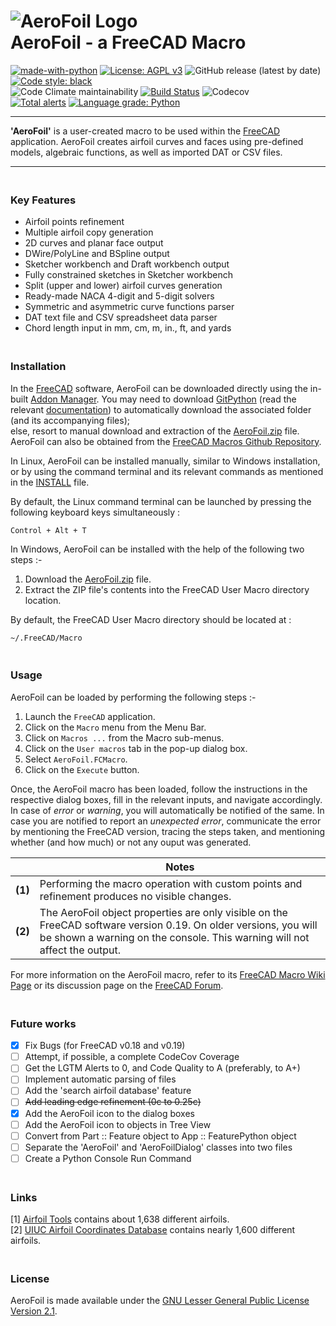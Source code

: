 # ![AeroFoil Logo](https://raw.githubusercontent.com/melwyncarlo/AeroFoil/main/AeroFoil_UI_Files/AeroFoil.svg)<br>AeroFoil - a FreeCAD Macro

[![made-with-python](https://img.shields.io/badge/Made%20with-Python-1f425f.svg)](https://www.python.org/)
[![License: AGPL v3](https://img.shields.io/github/license/melwyncarlo/AeroFoil)](https://github.com/melwyncarlo/AeroFoil/blob/main/LICENSE)
![GitHub release (latest by date)](https://img.shields.io/github/v/release/melwyncarlo/AeroFoil)
[![Code style: black](https://img.shields.io/badge/code%20style-black-000000.svg)](https://github.com/psf/black) 
<br> ![Code Climate maintainability](https://img.shields.io/codeclimate/maintainability/melwyncarlo/AeroFoil) 
[![Build Status](https://travis-ci.com/melwyncarlo/AeroFoil.svg?branch=main)](https://travis-ci.com/melwyncarlo/AeroFoil) 
![Codecov](https://img.shields.io/codecov/c/github/melwyncarlo/AeroFoil) 
<br> [![Total alerts](https://img.shields.io/lgtm/alerts/g/melwyncarlo/AeroFoil.svg?logo=lgtm&logoWidth=18)](https://lgtm.com/projects/g/melwyncarlo/AeroFoil/alerts/)
[![Language grade: Python](https://img.shields.io/lgtm/grade/python/g/melwyncarlo/AeroFoil.svg?logo=lgtm&logoWidth=18)](https://lgtm.com/projects/g/melwyncarlo/AeroFoil/context:python)

----

**'AeroFoil'** is a user-created macro to be used within the [FreeCAD](https://www.freecadweb.org/) application.
AeroFoil creates airfoil curves and faces using pre-defined models, algebraic functions, 
as well as imported DAT or CSV files.

----


### <br>Key Features
* Airfoil points refinement
* Multiple airfoil copy generation
* 2D curves and planar face output
* DWire/PolyLine and BSpline output
* Sketcher workbench and Draft workbench output
* Fully constrained sketches in Sketcher workbench
* Split (upper and lower) airfoil curves generation
* Ready-made NACA 4-digit and 5-digit solvers
* Symmetric and asymmetric curve functions parser
* DAT text file and CSV spreadsheet data parser
* Chord length input in mm, cm, m, in., ft, and yards

### <br>Installation
In the [FreeCAD](https://www.freecadweb.org/) software, AeroFoil can be downloaded directly using the in-built [Addon Manager](https://wiki.freecadweb.org/Std_AddonMgr). You may need to download [GitPython](https://pypi.org/project/GitPython/) (read the relevant [documentation](https://gitpython.readthedocs.io/en/stable/intro.html)) to automatically download the associated folder (and its accompanying files); 
<br>else, resort to manual download and extraction of the [AeroFoil.zip](https://github.com/melwyncarlo/AeroFoil/blob/main/AeroFoil.zip) file.
<br>AeroFoil can also be obtained from the [FreeCAD Macros Github Repository](https://github.com/FreeCAD/FreeCAD-macros/tree/master/ObjectCreation).

In Linux, AeroFoil can be installed manually, similar to Windows installation, or by using the command terminal and its relevant commands as mentioned in the [INSTALL](https://github.com/melwyncarlo/AeroFoil/blob/main/INSTALL.sh) file.

By default, the Linux command terminal can be launched by pressing the following keyboard keys simultaneously :
```
Control + Alt + T
```

In Windows, AeroFoil can be installed with the help of the following two steps :-
1. Download the [AeroFoil.zip](https://github.com/melwyncarlo/AeroFoil/blob/main/AeroFoil.zip) file.
2. Extract the ZIP file's contents into the FreeCAD User Macro directory location.

By default, the FreeCAD User Macro directory should be located at :
```
~/.FreeCAD/Macro
```

### <br>Usage
AeroFoil can be loaded by performing the following steps :-
1. Launch the `FreeCAD` application.
2. Click on the `Macro` menu from the Menu Bar.
3. Click on `Macros ...` from the Macro sub-menus.
4. Click on the `User macros` tab in the pop-up dialog box.
5. Select `AeroFoil.FCMacro`.
6. Click on the `Execute` button.

Once, the AeroFoil macro has been loaded, follow the instructions in the respective dialog boxes, fill in the relevant inputs, and navigate accordingly. In case of *error* or *warning*, you will automatically be notified of the same. In case you are notified to report an *unexpected error*, communicate the error by mentioning the FreeCAD version, tracing the steps taken, and mentioning whether (and how much) or not any ouput was generated.


|   | **Notes** |
| ------------- | ------------- |
| **(1)**  | Performing the macro operation with custom points and refinement produces no visible changes.  |
| **(2)**  | The AeroFoil object properties are only visible on the FreeCAD software version 0.19. On older versions, you will be shown a warning on the console. This warning will not affect the output.  |

For more information on the AeroFoil macro, refer to its [FreeCAD Macro Wiki Page](http://www.freecadweb.org/wiki/index.php?title=Macro_AeroFoil) or its discussion page on the [FreeCAD Forum](https://forum.freecadweb.org/viewtopic.php?f=22&t=56162).

### <br>Future works
- [X] Fix Bugs (for FreeCAD v0.18 and v0.19)
- [ ] Attempt, if possible, a complete CodeCov Coverage
- [ ] Get the LGTM Alerts to 0, and Code Quality to A (preferably, to A+)
- [ ] Implement automatic parsing of files
- [ ] Add the 'search airfoil database' feature
- [ ] ~~Add leading edge refinement (0c to 0.25c)~~
- [X] Add the AeroFoil icon to the dialog boxes
- [ ] Add the AeroFoil icon to objects in Tree View
- [ ] Convert from Part :: Feature object to App :: FeaturePython object
- [ ] Separate the 'AeroFoil' and 'AeroFoilDialog' classes into two files
- [ ] Create a Python Console Run Command

### <br>Links
[1] [Airfoil Tools](http://airfoiltools.com/) contains about 1,638 different airfoils.<br>
[2] [UIUC Airfoil Coordinates Database](https://m-selig.ae.illinois.edu/ads/coord_database.html) contains nearly 1,600 different airfoils.

### <br>License
AeroFoil is made available under the [GNU Lesser General Public License Version 2.1](https://github.com/melwyncarlo/AeroFoil/blob/main/LICENSE).
